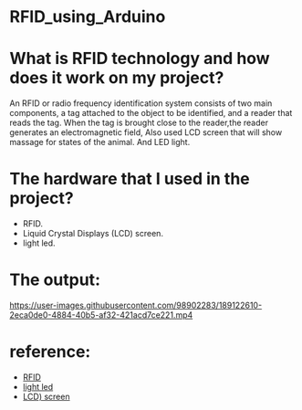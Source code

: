 # RFID_using_Arduino
# What is RFID technology and how does it work on my project?
An RFID or radio frequency identification system consists of two main components, a tag attached to the object to be identified, and a reader that reads the tag. When the tag is brought close to the reader,the reader generates an electromagnetic field, Also used LCD screen that will show massage  for states of the animal. And LED light. 

# The hardware that I used in the project?
-  RFID.
- Liquid Crystal Displays (LCD) screen.
- light led.

# The output:


https://user-images.githubusercontent.com/98902283/189122610-2eca0de0-4884-40b5-af32-421acd7ce221.mp4

# reference:
- [RFID](https://lastminuteengineers.com/how-rfid-works-rc522-arduino-tutorial/)
- [light led](https://create.arduino.cc/projecthub/techno_z/arduino-traffic-light-simulator-2ec9f7)
- [LCD) screen](https://docs.arduino.cc/learn/electronics/lcd-displays)





